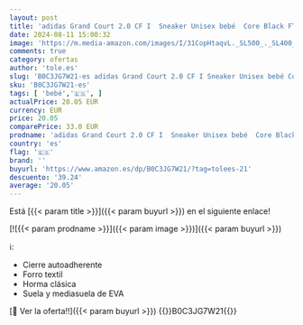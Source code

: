 ```yaml
---
layout: post
title: 'adidas Grand Court 2.0 CF I  Sneaker Unisex bebé  Core Black FTWR White Core Black  25 EU'
date: 2024-08-11 15:00:32
image: 'https://m.media-amazon.com/images/I/31CopHtaqvL._SL500_._SL400_.jpg'
comments: true
category: ofertas
author: 'tole.es'
slug: 'B0C3JG7W21-es adidas Grand Court 2.0 CF I Sneaker Unisex bebé Core Black...'
sku: 'B0C3JG7W21-es'
tags: [ 'bebé','🇪🇸', ]
actualPrice: 20.05 EUR
currency: EUR
price: 20.05
comparePrice: 33.0 EUR
prodname: 'adidas Grand Court 2.0 CF I  Sneaker Unisex bebé  Core Black FTWR White Core Black  25 EU'
country: 'es'
flag: '🇪🇸'
brand: ''
buyurl: 'https://www.amazon.es/dp/B0C3JG7W21/?tag=tolees-21'
descuento: '39.24'
average: '20.05'
---
```


Está [{{< param title >}}]({{< param buyurl >}}) en el siguiente enlace!

[![{{< param prodname >}}]({{< param image >}})]({{< param buyurl >}})

ℹ️:

- Cierre autoadherente
- Forro textil
- Horma clásica
- Suela y mediasuela de EVA

[🛒 Ver la oferta!!]({{< param buyurl >}})
{{<world>}}B0C3JG7W21{{</world>}}
